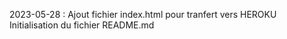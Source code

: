 2023-05-28 : Ajout fichier index.html pour tranfert vers HEROKU
Initialisation du fichier README.md

